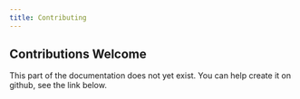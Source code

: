 ```yaml
---
title: Contributing
---
```


## Contributions Welcome

This part of the documentation does not yet exist. You can help create it on github, see the link below.
